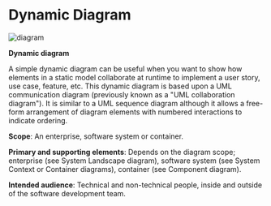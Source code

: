 # Dynamic Diagram

![diagram](https://www.plantuml.com/plantuml/svg/0/NPF1Rjim38RlVWhEfsJmuajF0uOrSGxhiAv1tUrQq39ZQvCfWwGJ1CFUVL2IBarlb2YIFpzIjseeDWqXU-VPXQabwCr6_LYMWlj5vwsVcab9N6GZjeMBGucjUEHTcCQfh6u-R0Ao_RZ_LWOqKYkhc-VrWN7mRZ6cp5aLsT0poKn7B22lFNU1O8CTmN8SWtTeFd9UGFuBTwXE_6Y0tCAIkocW9Cz6uiwtf80XWFK4des4oQ11_ksvW-t4BkN1uEq05i5DQd4WKTXv1Eiz2UofWKRYNaaM-VmYRTtCsgQ0V8s63IgbaW-2BX2yN47jUXemUMgBGWe930XrNasEBO3dRPJXPFUeFRM0a_N4TcuId52RZXYq07IEL274JWiWSrUIdbTnuXRbC6jS0VboStT5Q_ud0m2euZ169hQP-euz7_bs37SCAPF44EW8i1ubKRh_MS4ZgRtnBaE8-rD7cjYbPE0vcLUmLsVOzK6DXdp-LWEvIRmTKhspUV6-Kh4YvAkfNWzFAErI-o8aHQJEN8_SfSE8gliexONQtonxf71Qi0k8gHcywMlcO37L_Le_V2-_F3rjwdn-2Zp7l6gWmX0Kl2ul0wHsDeV4_XJp_-rnTPG2EOFti9Kud4dkUn8wsem3mIVuVAo-NbNvFCjkYTlqG_u1)

**Dynamic diagram**

A simple dynamic diagram can be useful when you want to show how elements in a static model collaborate at runtime to implement a user story, use case, feature, etc. This dynamic diagram is based upon a UML communication diagram (previously known as a "UML collaboration diagram"). It is similar to a UML sequence diagram although it allows a free-form arrangement of diagram elements with numbered interactions to indicate ordering.

**Scope**: An enterprise, software system or container.

**Primary and supporting elements**: Depends on the diagram scope; enterprise (see System Landscape diagram), software system (see System Context or Container diagrams), container (see Component diagram).

**Intended audience**: Technical and non-technical people, inside and outside of the software development team.